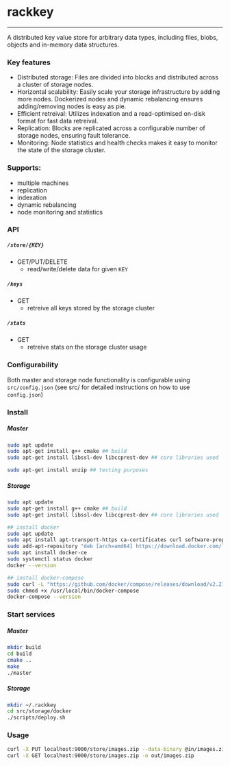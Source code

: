 # rackkey
---
A distributed key value store for arbitrary data types, including files, blobs, objects and in-memory data structures.

### Key features
- Distributed storage: Files are divided into blocks and distributed across a cluster of storage nodes.
- Horizontal scalability: Easily scale your storage infrastructure by adding more nodes. Dockerized nodes and dynamic rebalancing ensures adding/removing nodes is easy as pie.
- Efficient retreival: Utilizes indexation and a read-optimised on-disk format for fast data retreival.
- Replication: Blocks are replicated across a configurable number of storage nodes, ensuring fault tolerance.
- Monitoring: Node statistics and health checks makes it easy to monitor the  state of the storage cluster.

### Supports:
- multiple machines
- replication
- indexation 
- dynamic rebalancing
- node monitoring and statistics

### API
##### `/store/{KEY}`
- GET/PUT/DELETE
    - read/write/delete data for given `KEY`

##### `/keys`
- GET
    - retreive all keys stored by the storage cluster

##### `/stats`
- GET
    - retreive stats on the storage cluster usage

### Configurability
Both master and storage node functionality is configurable using `src/config.json` (see src/ for detailed instructions on how to use `config.json`)

### Install

##### Master
```bash
sudo apt update
sudo apt-get install g++ cmake ## build
sudo apt-get install libssl-dev libccprest-dev ## core libraries used

sudo apt-get install unzip ## testing purposes
```

##### Storage
```bash
sudo apt update
sudo apt-get install g++ cmake ## build
sudo apt-get install libssl-dev libccprest-dev ## core libraries used

## install docker
sudo apt update
sudo apt install apt-transport-https ca-certificates curl software-properties-common
sudo add-apt-repository "deb [arch=amd64] https://download.docker.com/linux/ubuntu $(lsb_release -cs) stable"
sudo apt install docker-ce
sudo systemctl status docker
docker --version

## install docker-compose
sudo curl -L "https://github.com/docker/compose/releases/download/v2.21.0/docker-compose-$(uname -s)-$(uname -m)" -o /usr/local/bin/docker-compose
sudo chmod +x /usr/local/bin/docker-compose
docker-compose --version
```

### Start services
##### Master
```bash
mkdir build
cd build
cmake ..
make
./master
```

##### Storage
```bash
mkdir ~/.rackkey
cd src/storage/docker
./scripts/deploy.sh
```

### Usage
```bash
curl -X PUT localhost:9000/store/images.zip --data-binary @in/images.zip
curl -X GET localhost:9000/store/images.zip -o out/images.zip
```
